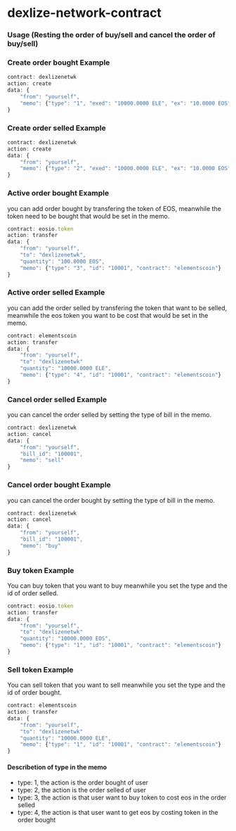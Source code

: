 # dexlize-network-contract


### Usage (Resting the order of buy/sell and cancel the order of buy/sell)

### Create order bought Example
```js
contract: dexlizenetwk
action: create
data: {
    "from": "yourself",
    "memo": {"type": "1", "exed": "10000.0000 ELE", "ex": "10.0000 EOS", "contract": "elementscoin"}
}
```

### Create order selled Example
```js
contract: dexlizenetwk
action: create
data: {
    "from": "yourself",
    "memo": {"type": "2", "exed": "10000.0000 ELE", "ex": "10.0000 EOS", "contract": "elementscoin"}
}
```

### Active order bought Example
you can add order bought by transfering the token of EOS, meanwhile the token need to be bought that 
would be set in the memo. 

```js
contract: eosio.token
action: transfer
data: {
    "from": "yourself",
    "to": "dexlizenetwk",
    "quantity": "100.0000 EOS",
    "memo": {"type": "3", "id": "10001", "contract": "elementscoin"}
}
```

### Active order selled Example
you can add the order selled by transfering the token that want to be selled, meanwhile the eos token
you want to be cost that would be set in the memo.

```js
contract: elementscoin
action: transfer
data: {
    "from": "yourself",
    "to": "dexlizenetwk"
    "quantity": "10000.0000 ELE",
    "memo": {"type": "4", "id": "10001", "contract": "elementscoin"}
}
```

### Cancel order selled Example
you can cancel the order selled by setting the type of bill in the memo.

```js
contract: dexlizenetwk
action: cancel
data: {
    "from": "yourself",
    "bill_id": "100001",
    "memo": "sell"
}
```

### Cancel order bought Example
you can cancel the order bought by setting the type of bill in the memo.

```js
contract: dexlizenetwk
action: cancel
data: {
    "from": "yourself",
    "bill_id": "100001",
    "memo": "buy"
}
```

### Buy token Example
You can buy token that you want to buy meanwhile you set the type and the id of order selled.

```js
contract: eosio.token
action: transfer
data: {
    "from": "yourself",
    "to": "dexlizenetwk"
    "quantity": "10000.0000 EOS",
    "memo": {"type": "1", "id": "10001", "contract": "elementscoin"}
}
```

### Sell token Example
You can sell token that you want to sell meanwhile you set the type and the id of order bought.

```js
contract: elementscoin
action: transfer
data: {
    "from": "yourself",
    "to": "dexlizenetwk"
    "quantity": "10000.0000 ELE",
    "memo": {"type": "1", "id": "10001", "contract": "elementscoin"}
}
```

#### Describetion of type in the memo
 * type: 1, the action is the order bought of user
 * type: 2, the action is the order selled of user
 * type: 3, the action is that user want to buy token to cost eos in the order selled
 * type: 4, the action is that user want to get eos by costing token in the order bought